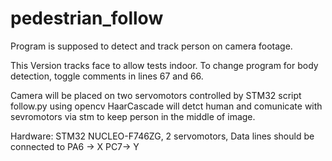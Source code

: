 # pedestrian_follow
Program is supposed to detect and track person on camera footage. 

This Version tracks face to allow tests indoor. To change program for body detection, toggle comments in lines 67 and 66. 

Camera will be placed on two servomotors controlled by STM32
script follow.py using opencv HaarCascade will detct human and comunicate with sevromotors via stm to keep person in the middle of image.

Hardware: STM32 NUCLEO-F746ZG, 2 servomotors, Data lines should be connected to PA6 -> X PC7-> Y 
